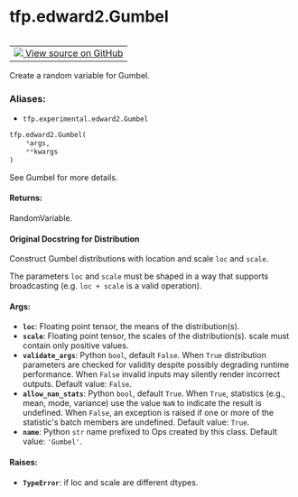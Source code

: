 <div itemscope itemtype="http://developers.google.com/ReferenceObject">
<meta itemprop="name" content="tfp.edward2.Gumbel" />
<meta itemprop="path" content="Stable" />
</div>

# tfp.edward2.Gumbel


<table class="tfo-notebook-buttons tfo-api" align="left">

<td>
  <a target="_blank" href="https://github.com/tensorflow/probability/blob/master/tensorflow_probability/python/experimental/edward2/interceptor.py">
    <img src="https://www.tensorflow.org/images/GitHub-Mark-32px.png" />
    View source on GitHub
  </a>
</td></table>



Create a random variable for Gumbel.

### Aliases:

* `tfp.experimental.edward2.Gumbel`


``` python
tfp.edward2.Gumbel(
    *args,
    **kwargs
)
```



<!-- Placeholder for "Used in" -->

See Gumbel for more details.

#### Returns:

RandomVariable.


#### Original Docstring for Distribution

Construct Gumbel distributions with location and scale `loc` and `scale`.

The parameters `loc` and `scale` must be shaped in a way that supports
broadcasting (e.g. `loc + scale` is a valid operation).

#### Args:


* <b>`loc`</b>: Floating point tensor, the means of the distribution(s).
* <b>`scale`</b>: Floating point tensor, the scales of the distribution(s).
  scale must contain only positive values.
* <b>`validate_args`</b>: Python `bool`, default `False`. When `True` distribution
  parameters are checked for validity despite possibly degrading runtime
  performance. When `False` invalid inputs may silently render incorrect
  outputs.
  Default value: `False`.
* <b>`allow_nan_stats`</b>: Python `bool`, default `True`. When `True`,
  statistics (e.g., mean, mode, variance) use the value `NaN` to
  indicate the result is undefined. When `False`, an exception is raised
  if one or more of the statistic's batch members are undefined.
  Default value: `True`.
* <b>`name`</b>: Python `str` name prefixed to Ops created by this class.
  Default value: `'Gumbel'`.


#### Raises:


* <b>`TypeError`</b>: if loc and scale are different dtypes.